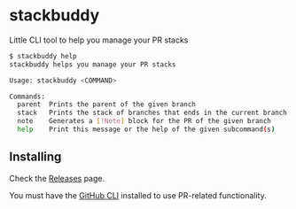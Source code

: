 # stackbuddy
Little CLI tool to help you manage your PR stacks

```bash
$ stackbuddy help
stackbuddy helps you manage your PR stacks

Usage: stackbuddy <COMMAND>

Commands:
  parent  Prints the parent of the given branch
  stack   Prints the stack of branches that ends in the current branch
  note    Generates a [!Note] block for the PR of the given branch
  help    Print this message or the help of the given subcommand(s)
```

## Installing

Check the [Releases](https://github.com/LeoRiether/stackbuddy/releases) page.

You must have the [GitHub CLI](https://cli.github.com/) installed to use PR-related functionality. 

